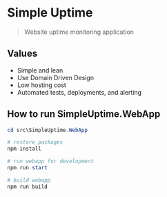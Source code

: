# Simple Uptime
> Website uptime monitoring application


## Values
- Simple and lean
- Use Domain Driven Design
- Low hosting cost
- Automated tests, deployments, and alerting

## How to run SimpleUptime.WebApp
```powershell
cd src\SimpleUptime.WebApp

# restore packages 
npm install

# run webapp for development
npm run start

# build webapp
npm run build 
```